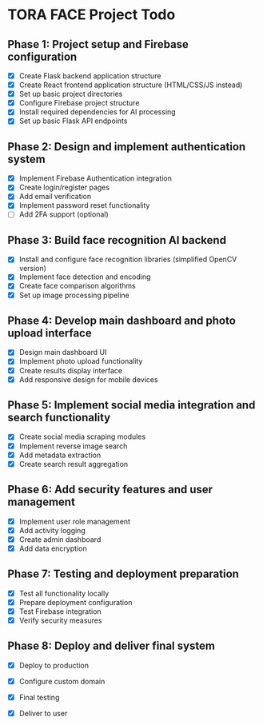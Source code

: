 # TORA FACE Project Todo

## Phase 1: Project setup and Firebase configuration
- [x] Create Flask backend application structure
- [x] Create React frontend application structure (HTML/CSS/JS instead)
- [x] Set up basic project directories
- [x] Configure Firebase project structure
- [x] Install required dependencies for AI processing
- [x] Set up basic Flask API endpoints

## Phase 2: Design and implement authentication system
- [x] Implement Firebase Authentication integration
- [x] Create login/register pages
- [x] Add email verification
- [x] Implement password reset functionality
- [ ] Add 2FA support (optional)

## Phase 3: Build face recognition AI backend
- [x] Install and configure face recognition libraries (simplified OpenCV version)
- [x] Implement face detection and encoding
- [x] Create face comparison algorithms
- [x] Set up image processing pipeline

## Phase 4: Develop main dashboard and photo upload interface
- [x] Design main dashboard UI
- [x] Implement photo upload functionality
- [x] Create results display interface
- [x] Add responsive design for mobile devices

## Phase 5: Implement social media integration and search functionality
- [x] Create social media scraping modules
- [x] Implement reverse image search
- [x] Add metadata extraction
- [x] Create search result aggregation

## Phase 6: Add security features and user management
- [x] Implement user role management
- [x] Add activity logging
- [x] Create admin dashboard
- [x] Add data encryption

## Phase 7: Testing and deployment preparation
- [x] Test all functionality locally
- [x] Prepare deployment configuration
- [x] Test Firebase integration
- [x] Verify security measures

## Phase 8: Deploy and deliver final system
- [x] Deploy to production
- [x] Configure custom domain
- [x] Final testing
- [x] Deliver to user

